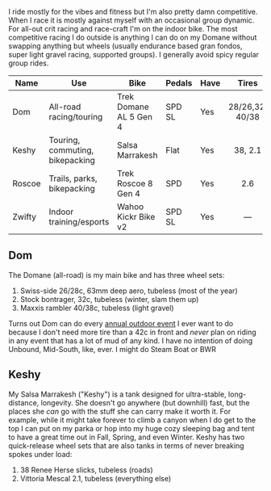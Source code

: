 I ride mostly for the vibes and fitness but I'm also pretty damn competitive. When I race it is mostly against myself with an occasional group dynamic. For all-out crit racing and race-craft I'm on the indoor bike.  The most competitive racing I do outside is anything I can do on my Domane without swapping anything but wheels (usually endurance based gran fondos, super light gravel racing, supported groups). I generally avoid spicy regular group rides.

| Name   | Use                             | Bike                   | Pedals | Have |      Tires      |
| ------ | ------------------------------- | ---------------------- | ------ | ---- | :-------------: |
| Dom    | All-road racing/touring         | Trek Domane AL 5 Gen 4 | SPD SL | Yes  | 28/26,32, 40/38 |
| Keshy  | Touring, commuting, bikepacking | Salsa Marrakesh        | Flat   | Yes  |     38, 2.1     |
| Roscoe | Trails, parks, bikepacking      | Trek Roscoe 8 Gen 4    | SPD    | Yes  |       2.6       |
| Zwifty | Indoor training/esports         | Wahoo Kickr Bike v2    | SPD SL | Yes  |        —        |
## Dom

The Domane (all-road) is my main bike and has three wheel sets:

1. Swiss-side 26/28c, 63mm deep aero, tubeless (most of the year)
2. Stock bontrager, 32c, tubeless (winter, slam them up)
3. Maxxis rambler 40/38c, tubeless (light gravel)

Turns out Dom can do every [annual outdoor event](Annual%20outdoor%20events.md) I ever want to do because I don't need more tire than a 42c in front and *never* plan on riding in any event that has a lot of mud of any kind. I have no intention of doing Unbound, Mid-South, like, ever. I might do Steam Boat or BWR
## Keshy

My Salsa Marrakesh ("Keshy") is a tank designed for ultra-stable, long-distance, longevity. She doesn't go anywhere (but downhill) fast, but the places she *can* go with the stuff she can carry make it worth it. For example, while it might take forever to climb a canyon when I do get to the top I can put on my parka or hop into my huge cozy sleeping bag and tent to have a great time out in Fall, Spring, and even Winter. Keshy has two quick-release wheel sets that are also tanks in terms of never breaking spokes under load:

1. 38 Renee Herse slicks, tubeless (roads)
2. Vittoria Mescal 2.1, tubeless (everything else)
